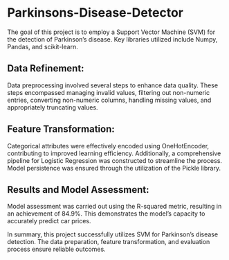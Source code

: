 # Parkinsons-Disease-Detector  

The goal of this project is to employ a Support Vector Machine (SVM) for the detection of Parkinson’s disease. Key libraries utilized include Numpy, Pandas, and scikit-learn.  

## Data Refinement:

Data preprocessing involved several steps to enhance data quality. These steps encompassed managing invalid values, filtering out non-numeric entries, converting non-numeric columns, handling missing values, and appropriately truncating values.  

## Feature Transformation:  

Categorical attributes were effectively encoded using OneHotEncoder, contributing to improved learning efficiency. Additionally, a comprehensive pipeline for Logistic Regression was constructed to streamline the process. Model persistence was ensured through the utilization of the Pickle library.  

## Results and Model Assessment:  

Model assessment was carried out using the R-squared metric, resulting in an achievement of 84.9%. This demonstrates the model’s capacity to accurately predict car prices.  

In summary, this project successfully utilizes SVM for Parkinson’s disease detection. The data preparation, feature transformation, and evaluation process ensure reliable outcomes.
